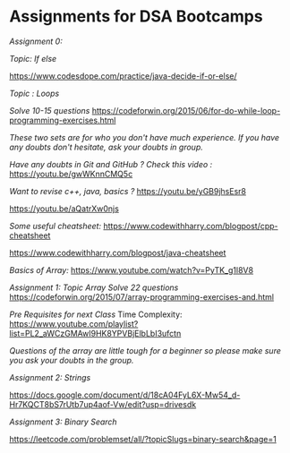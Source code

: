 # Assignments for DSA Bootcamps

*Assignment 0:*

*Topic: If else*

https://www.codesdope.com/practice/java-decide-if-or-else/

*Topic : Loops*

*Solve 10-15 questions*
https://codeforwin.org/2015/06/for-do-while-loop-programming-exercises.html

*These two sets are for who you don't have much experience. If you have any doubts don't hesitate, ask your doubts in group.*

*Have any doubts in Git and GitHub ? Check this video :*
https://youtu.be/gwWKnnCMQ5c

*Want to revise c++, java, basics ?*
https://youtu.be/yGB9jhsEsr8 

https://youtu.be/aQatrXw0njs


*Some useful cheatsheet:*
https://www.codewithharry.com/blogpost/cpp-cheatsheet

https://www.codewithharry.com/blogpost/java-cheatsheet

*Basics of Array:* https://www.youtube.com/watch?v=PyTK_g1l8V8

*Assignment 1: Topic Array*
*Solve 22 questions* https://codeforwin.org/2015/07/array-programming-exercises-and.html

*Pre Requisites for next Class*
Time Complexity: https://www.youtube.com/playlist?list=PL2_aWCzGMAwI9HK8YPVBjElbLbI3ufctn

*Questions of the array are little tough for a beginner so please make sure you ask your doubts in the group.*



*Assignment 2: Strings*

https://docs.google.com/document/d/18cA04FyL6X-Mw54_d-Hr7KQCT8bS7rUtb7up4aof-Vw/edit?usp=drivesdk


*Assignment 3: Binary Search*

https://leetcode.com/problemset/all/?topicSlugs=binary-search&page=1

